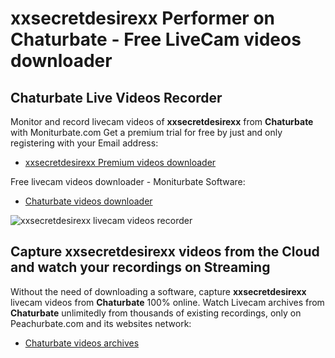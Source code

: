 # xxsecretdesirexx Performer on Chaturbate - Free LiveCam videos downloader

## Chaturbate Live Videos Recorder

Monitor and record livecam videos of **xxsecretdesirexx** from **Chaturbate** with Moniturbate.com
Get a premium trial for free by just and only registering with your Email address:
* [xxsecretdesirexx Premium videos downloader](https://moniturbate.com/request-demo-licence-key.html)

Free livecam videos downloader - Moniturbate Software:
* [Chaturbate videos downloader](https://moniturbate.com/moniturbate-download-software.html)

![xxsecretdesirexx livecam videos recorder](https://peachurnet.com/templates/moniturbate-software.png)


## Capture xxsecretdesirexx videos from the Cloud and watch your recordings on Streaming

Without the need of downloading a software, capture **xxsecretdesirexx** livecam videos from **Chaturbate** 100% online.
Watch Livecam archives from **Chaturbate** unlimitedly from thousands of existing recordings, only on Peachurbate.com and its websites network:
* [Chaturbate videos archives](https://peachurnet.com/)